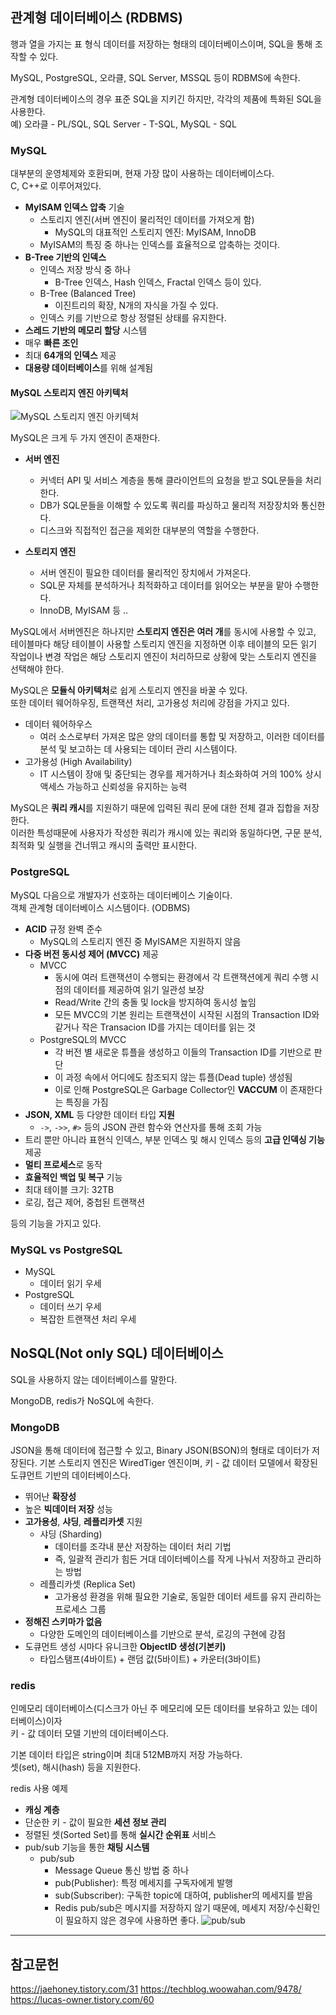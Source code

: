 ## 관계형 데이터베이스 (RDBMS)
행과 열을 가지는 표 형식 데이터를 저장하는 형태의 데이터베이스이며, SQL을 통해 조작할 수 있다.

MySQL, PostgreSQL, 오라클, SQL Server, MSSQL 등이 RDBMS에 속한다.

관계형 데이터베이스의 경우 표준 SQL을 지키긴 하지만, 각각의 제품에 특화된 SQL을 사용한다.  
예) 오라클 - PL/SQL, SQL Server - T-SQL, MySQL - SQL

### MySQL
대부분의 운영체제와 호환되며, 현재 가장 많이 사용하는 데이터베이스다.  
C, C++로 이루어져있다.

* **MyISAM 인덱스 압축** 기술
  * 스토리지 엔진(서버 엔진이 물리적인 데이터를 가져오게 함)
    * MySQL의 대표적인 스토리지 엔진: MyISAM, InnoDB
  * MyISAM의 특징 중 하나는 인덱스를 효율적으로 압축하는 것이다.
* **B-Tree 기반의 인덱스**
  * 인덱스 저장 방식 중 하나
    * B-Tree 인덱스, Hash 인덱스, Fractal 인덱스 등이 있다.
  * B-Tree (Balanced Tree)
    * 이진트리의 확장, N개의 자식을 가질 수 있다.
  * 인덱스 키를 기반으로 항상 정렬된 상태를 유지한다.
* **스레드 기반의 메모리 할당** 시스템
* 매우 **빠른 조인**
* 최대 **64개의 인덱스** 제공
* **대용량 데이터베이스**를 위해 설계됨

#### MySQL 스토리지 엔진 아키텍처
![MySQL 스토리지 엔진 아키텍처](4.4장%20데이터베이스의%20종류/mysql.png)

MySQL은 크게 두 가지 엔진이 존재한다.
* **서버 엔진**
  - 커넥터 API 및 서비스 계층을 통해 클라이언트의 요청을 받고 SQL문들을 처리한다.
  - DB가 SQL문들을 이해할 수 있도록 쿼리를 파싱하고 물리적 저장장치와 통신한다.
  - 디스크와 직접적인 접근을 제외한 대부분의 역할을 수행한다.

* **스토리지 엔진**
  - 서버 엔진이 필요한 데이터를 물리적인 장치에서 가져온다.
  - SQL문 자체를 분석하거나 최적화하고 데이터를 읽어오는 부분을 맡아 수행한다.
  - InnoDB, MyISAM 등 ..

MySQL에서 서버엔진은 하나지만 **스토리지 엔진은 여러 개**를 동시에 사용할 수 있고, 테이블마다 해당 테이블이 사용할 스토리지 엔진을 지정하면 이후 테이블의 모든 읽기 작업이나 변경 작업은 해당 스토리지 엔진이 처리하므로 상황에 맞는 스토리지 엔진을 선택해야 한다.

MySQL은 **모듈식 아키텍처**로 쉽게 스토리지 엔진을 바꿀 수 있다.  
또한 데이터 웨어하우징, 트랜잭션 처리, 고가용성 처리에 강점을 가지고 있다.

* 데이터 웨어하우스
  * 여러 소스로부터 가져온 많은 양의 데이터를 통합 및 저장하고, 이러한 데이터를 분석 및 보고하는 데 사용되는 데이터 관리 시스템이다.
* 고가용성 (High Availability)
  * IT 시스템이 장애 및 중단되는 경우를 제거하거나 최소화하여 거의 100% 상시 액세스 가능하고 신뢰성을 유지하는 능력

MySQL은 **쿼리 캐시**를 지원하기 때문에 입력된 쿼리 문에 대한 전체 결과 집합을 저장한다.  
이러한 특성때문에 사용자가 작성한 쿼리가 캐시에 있는 쿼리와 동일하다면, 구문 분석, 최적화 및 실행을 건너뛰고 캐시의 출력만 표시한다.

### PostgreSQL
MySQL 다음으로 개발자가 선호하는 데이터베이스 기술이다.  
객체 관계형 데이터베이스 시스템이다. (ODBMS)

* **ACID** 규정 완벽 준수
  * MySQL의 스토리지 엔진 중 MyISAM은 지원하지 않음
* **다중 버전 동시성 제어 (MVCC)** 제공
  * MVCC
    * 동시에 여러 트랜잭션이 수행되는 환경에서 각 트랜잭션에게 쿼리 수행 시점의 데이터를 제공하여 읽기 일관성 보장
    * Read/Write 간의 충돌 및 lock을 방지하여 동시성 높임
    * 모든 MVCC의 기본 원리는 트랜잭션이 시작된 시점의 Transaction ID와 같거나 작은 Transacion ID를 가지는 데이터를 읽는 것
  * PostgreSQL의 MVCC
    * 각 버전 별 새로운 튜플을 생성하고 이들의 Transaction ID를 기반으로 판단
    * 이 과정 속에서 어디에도 참조되지 않는 튜플(Dead tuple) 생성됨
    * 이로 인해 PostgreSQL은 Garbage Collector인 **VACCUM** 이 존재한다는 특징을 가짐
* **JSON, XML** 등 다양한 데이터 타입 **지원**
  * `->`, `->>`, `#>` 등의 JSON 관련 함수와 연산자를 통해 조회 가능
* 트리 뿐만 아니라 표현식 인덱스, 부분 인덱스 및 해시 인덱스 등의 **고급 인덱싱 기능** 제공
* **멀티 프로세스**로 동작
* **효율적인 백업 및 복구** 기능
* 최대 테이블 크기: 32TB
* 로깅, 접근 제어, 중첩된 트랜잭션

등의 기능을 가지고 있다.

### MySQL vs PostgreSQL
* MySQL
  * 데이터 읽기 우세
* PostgreSQL
  * 데이터 쓰기 우세
  * 복잡한 트랜잭션 처리 우세

## NoSQL(Not only SQL) 데이터베이스
SQL을 사용하지 않는 데이터베이스를 말한다.

MongoDB, redis가 NoSQL에 속한다.

### MongoDB
JSON을 통해 데이터에 접근할 수 있고, Binary JSON(BSON)의 형태로 데이터가 저장된다.
기본 스토리지 엔진은 WiredTiger 엔진이며, 키 - 값 데이터 모델에서 확장된 도큐먼트 기반의 데이터베이스다.

* 뛰어난 **확장성**
* 높은 **빅데이터 저장** 성능
* **고가용성**, **샤딩**, **레플리카셋** 지원
  * 샤딩 (Sharding)
    * 데이터를 조각내 분산 저장하는 데이터 처리 기법
    * 즉, 일괄적 관리가 힘든 거대 데이터베이스를 작게 나눠서 저장하고 관리하는 방법
  * 레플리카셋 (Replica Set)
    * 고가용성 환경을 위해 필요한 기술로, 동일한 데이터 세트를 유지 관리하는 프로세스 그룹
* **정해진 스키마가 없음**
  * 다양한 도메인의 데이터베이스를 기반으로 분석, 로깅의 구현에 강점
* 도큐먼트 생성 시마다 유니크한 **ObjectID 생성(기본키)**
  * 타입스탬프(4바이트) + 랜덤 값(5바이트) + 카운터(3바이트)

### redis
인메모리 데이터베이스(디스크가 아닌 주 메모리에 모든 데이터를 보유하고 있는 데이터베이스)이자  
키 - 값 데이터 모델 기반의 데이터베이스다.

기본 데이터 타입은 string이며 최대 512MB까지 저장 가능하다.  
셋(set), 해시(hash) 등을 지원한다.

redis 사용 예제
* **캐싱 계층**
* 단순한 키 - 값이 필요한 **세션 정보 관리**
* 정렬된 셋(Sorted Set)를 통해 **실시간 순위표** 서비스
* pub/sub 기능을 통한 **채팅 시스템**
  * pub/sub
    * Message Queue 통신 방법 중 하나
    * pub(Publisher): 특정 메세지를 구독자에게 발행
    * sub(Subscriber): 구독한 topic에 대하여, publisher의 메세지를 받음
    * Redis pub/sub은 메시지를 저장하지 않기 때문에, 메세지 저장/수신확인이 필요하지 않은 경우에 사용하면 좋다.
  ![pub/sub](4.4장%20데이터베이스의%20종류/pub-sub.png)

---
## 참고문헌
https://jaehoney.tistory.com/31
https://techblog.woowahan.com/9478/
https://lucas-owner.tistory.com/60